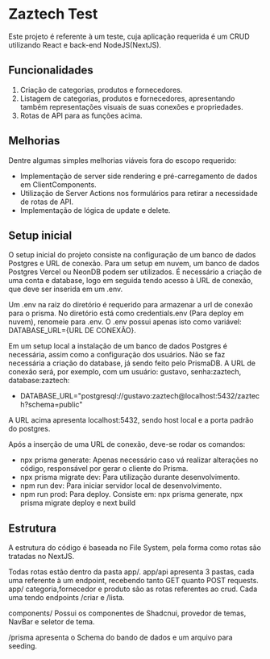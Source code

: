 # Zaztech Test

Este projeto é referente à um teste, cuja aplicação requerida é um CRUD utilizando React e back-end NodeJS(NextJS).

## Funcionalidades

1. Criação de categorias, produtos e fornecedores.
2. Listagem de categorias, produtos e fornecedores, apresentando também representações visuais de suas conexões e propriedades.
3. Rotas de API para as funções acima.

## Melhorias

Dentre algumas simples melhorias viáveis fora do escopo requerido:

* Implementação de server side rendering e pré-carregamento de dados em ClientComponents.
* Utilização de Server Actions nos formulários para retirar a necessidade de rotas de API.
* Implementação de lógica de update e delete.

## Setup inicial

O setup inicial do projeto consiste na configuração de um banco de dados Postgres e URL de conexão.
Para um setup em nuvem, um banco de dados Postgres Vercel ou NeonDB podem ser utilizados.
É necessário a criação de uma conta e database, logo em seguida tendo acesso à URL de conexão, que deve ser inserida em um .env.

Um .env na raiz do diretório é requerido para armazenar a url de conexão para o prisma.
No diretório está como credentials.env (Para deploy em nuvem), renomeie para .env.
O .env possui apenas isto como variável: DATABASE_URL={URL DE CONEXÃO}.

Em um setup local a instalação de um banco de dados Postgres é necessária, assim como a configuração dos usuários.
Não se faz necessária a criação do database, já sendo feito pelo PrismaDB.
A URL de conexão será, por exemplo, com um usuário: gustavo, senha:zaztech, database:zaztech:

* DATABASE_URL="postgresql://gustavo:zaztech@localhost:5432/zaztech?schema=public"

A URL acima apresenta localhost:5432, sendo host local e a porta padrão do postgres.

Após a inserção de uma URL de conexão, deve-se rodar os comandos:

* npx prisma generate: Apenas necessário caso vá realizar alterações no código, responsável por gerar o cliente do Prisma.
* npx prisma migrate dev: Para utilização durante desenvolvimento.
* npm run dev: Para iniciar servidor local de desenvolvimento.
* npm run prod: Para deploy. Consiste em: npx prisma generate, npx prisma migrate deploy e next build

## Estrutura

A estrutura do código é baseada no File System, pela forma como rotas são tratadas no NextJS.

Todas rotas estão dentro da pasta app/.
app/api apresenta 3 pastas, cada uma referente à um endpoint, recebendo tanto GET quanto POST requests.
app/ categoria,fornecedor e produto são as rotas referentes ao crud. Cada uma tendo endpoints /criar e /lista.

components/ Possui os componentes de Shadcnui, provedor de temas, NavBar e seletor de tema.

/prisma apresenta o Schema do bando de dados e um arquivo para seeding.
